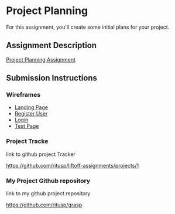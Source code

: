 # Project Planning
For this assignment, you'll create some initial plans for your project.

## Assignment Description
[Project Planning Assignment](https://education.launchcode.org/liftoff/assignments/planning/)

## Submission Instructions

### Wireframes

<ul>
  <li><a href="https://app.moqups.com/ritusp/lvfphRtHwN/view/page/aa9df7b72">Landing Page</a></li>
  <li><a href="https://app.moqups.com/ritusp/lvfphRtHwN/view/page/a89bc11d9">Register User</a></li>
    <li><a href="https://app.moqups.com/ritusp/lvfphRtHwN/view/page/a3a1755c8">Login</a></li>
    <li><a href="https://app.moqups.com/ritusp/lvfphRtHwN/view/page/ad17ac382">Test Page</a></li>
    </ul>        


### Project Tracke

link to github project Tracker 

https://github.com/ritusp/liftoff-assignments/projects/1

### My Project Github repository

link to my github project repository 

https://github.com/ritusp/grasp
